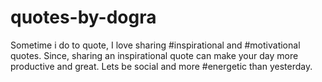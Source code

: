 # quotes-by-dogra
Sometime i do to quote, I love sharing #inspirational and #motivational quotes. Since, sharing an inspirational quote can make your day more productive and great. Lets be social and more #energetic than yesterday. 
